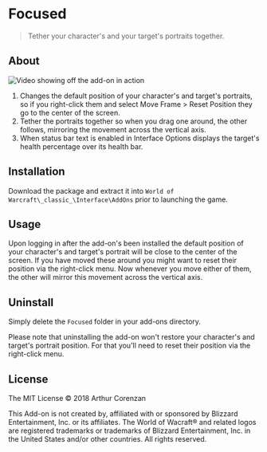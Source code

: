 # Focused

> Tether your character's and your target's portraits together.

## About

![Video showing off the add-on in action](https://i.imgur.com/WHc1hCv.gifv)

1. Changes the default position of your character's and target's portraits, so if you right-click them and select Move Frame > Reset Position they go to the center of the screen.
2. Tether the portraits together so when you drag one around, the other follows, mirroring the movement across the vertical axis.
3. When status bar text is enabled in Interface Options displays the target's health percentage over its health bar.

## Installation

Download the package and extract it into `World of Warcraft\_classic_\Interface\AddOns` prior to launching the game.

## Usage

Upon logging in after the add-on's been installed the default position of your character's and target's portrait will be close to the center of the screen. If you have moved these around you might want to reset their position via the right-click menu. Now whenever you move either of them, the other will mirror this movement across the vertical axis.

## Uninstall

Simply delete the `Focused` folder in your add-ons directory.

Please note that uninstalling the add-on won't restore your character's and target's portrait position. For that you'll need to reset their position via the right-click menu.

## License

The MIT License © 2018 Arthur Corenzan

This Add-on is not created by, affiliated with or sponsored by Blizzard Entertainment, Inc. or its affiliates. The World of Wacraft® and related logos are registered trademarks or trademarks of Blizzard Entertainment, Inc. in the United States and/or other countries. All rights reserved.
